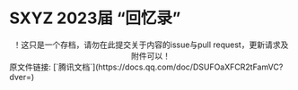 # SXYZ 2023届 “回忆录”
<div align=center>！这只是一个存档，请勿在此提交关于内容的issue与pull request，更新请求及附件可以！</div>
原文件链接: [`腾讯文档`](https://docs.qq.com/doc/DSUFOaXFCR2tFamVC?dver=)